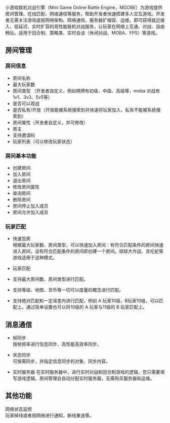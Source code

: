 小游戏联机对战引擎（Mini Game Online Battle Engine，MGOBE）为游戏提供房间管理、在线匹配、网络通信等服务，帮助开发者快速搭建多人交互游戏。开发者无需关注游戏底层网络架构、网络通信、服务器扩缩容、运维，即可获得就近接入、低延迟、实时扩容的高性能联机对战服务，让玩家在网络上互通、对战、自由畅玩。适用于回合制、策略类、实时会话（休闲对战、MOBA、FPS）等游戏。

 
  
## 房间管理 
### 房间信息 
- 房间名称
- 最大玩家数
- 房间类型 （开发者自定义，例如棋牌有初级、中级、高级等，moba 对战有1v1、3v3、5v5等）
- 是否可以观战
- 是否私有/开放（开放能被系统搜索到并快速将玩家加入，私有不能被系统搜索到）
- 房间属性（开发者自定义，并可修改）
- 房主
- 支持邀请码
- 玩家列表（可以修改玩家状态）


### 房间基本功能 
- 创建房间
- 加入房间
- 退出房间
- 修改房间属性
- 查询房间
- 删除房间
- 房间停止加入成员
- 房间允许加入成员


### 玩家匹配
- 快速加房  
根据最大玩家数、房间类型，可以快速加入房间：有符合匹配条件的房间快速进入房间，没有符合匹配条件的房间即创建一个房间。球球大作战、贪吃蛇等游戏适用于这种模式。

- 玩家匹配 
 - 支持最大房间数、房间类型进行匹配。  
 - 支持等级、地图、货币等一切可以度量的概念进行匹配。  
 - 支持绝对匹配和一定误差内进行匹配，例如 A 玩家10级，B玩家10级，可以匹配上。通过简单设置也可以将10级的 A 玩家与11级的 B 玩家匹配上。




## 消息通信 

- 帧同步  
按帧频率进行信息同步，高性能高效率同步。

- 状态同步  
可按需同步，并指定信息同步的对象、同步内容。

- 实时服务器
在实时服务器中，进行实时对战和回合制游戏的逻辑，您只需要填写游戏逻辑，房间管理会自动分配实时服务器，无需购买服务器和运维。


## 其他功能   

网络状态监控  
玩家掉线或者弱网络进行通知，断线重连等。










